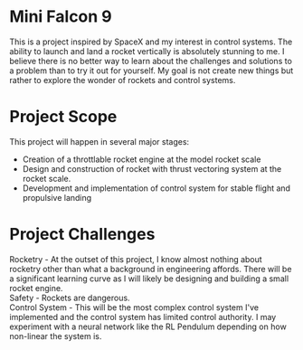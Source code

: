 # Mini Falcon 9
This is a project inspired by SpaceX and my interest in control systems.  The ability to launch and land a rocket vertically is absolutely stunning to me.  I believe there is no better way to learn about the challenges and solutions to a problem than to try it out for yourself.  My goal is not create new things but rather to explore the wonder of rockets and control systems.  

# Project Scope
This project will happen in several major stages:
* Creation of a throttlable rocket engine at the model rocket scale
* Design and construction of rocket with thrust vectoring system at the rocket scale.
* Development and implementation of control system for stable flight and propulsive landing

# Project Challenges
Rocketry - At the outset of this project, I know almost nothing about rocketry other than what a background in engineering affords.  There will be a significant learning curve as I will likely be designing and building a small rocket engine.  
Safety - Rockets are dangerous.  
Control System - This will be the most complex control system I've implemented and the control system has limited control authority.  I may experiment with a neural network like the RL Pendulum depending on how non-linear the system is.  

